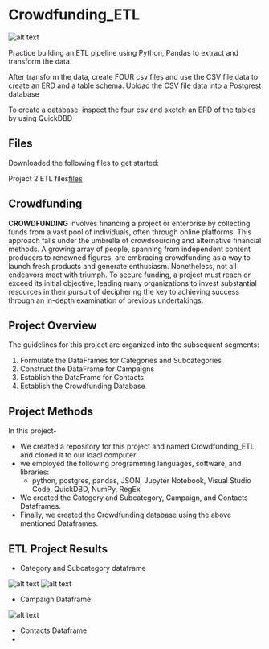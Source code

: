 # Crowdfunding_ETL

![alt text](https://github.com/leedthanh/Crowdfunding_ETL/assets/135454460/80b89f66-be0e-4eb3-a543-f299df0111cf)


Practice building an ETL pipeline using Python, Pandas to extract and transform
the data.

After transform the data, create FOUR csv files and use the CSV file data to create an ERD and a table schema.  Upload the CSV file data into a Postgrest database

To create a database.  inspect the four csv and sketch an ERD of the tables by using QuickDBD


## Files ##

Downloaded the following files to get started:

Project 2 ETL files[files](https://bootcampspot.instructure.com/courses/3819/assignments/56688?module_item_id=1000101)

## Crowdfunding ##

**CROWDFUNDING** involves financing a project or enterprise by collecting funds from a vast pool of individuals, often through online platforms. This approach falls under the umbrella of crowdsourcing and alternative financial methods. A growing array of people, spanning from independent content producers to renowned figures, are embracing crowdfunding as a way to launch fresh products and generate enthusiasm. Nonetheless, not all endeavors meet with triumph. To secure funding, a project must reach or exceed its initial objective, leading many organizations to invest substantial resources in their pursuit of deciphering the key to achieving success through an in-depth examination of previous undertakings.

## Project Overview ##

The guidelines for this project are organized into the subsequent segments:

1. Formulate the DataFrames for Categories and Subcategories
2. Construct the DataFrame for Campaigns
3. Establish the DataFrame for Contacts
4. Establish the Crowdfunding Database

## Project Methods ##

In this project-

- We created a repository for this project and named Crowdfunding_ETL, and cloned it to our loacl computer.
- we employed the following programming languages, software, and libraries:
   - python, postgres, pandas, JSON, Jupyter Notebook, Visual Studio Code, QuickDBD,  NumPy, RegEx
- We created the Category and Subcategory, Campaign, and Contacts Dataframes.
- Finally, we created the Crowdfunding database using the above mentioned Dataframes.

## ETL Project Results ##

- Category and Subcategory dataframe
  
![alt text](https://github.com/mdyousufreja/Crowdfunding_ETL/assets/135454460/c0def823-c24a-42f4-93c3-2527b14c1ffd)
![alt text](https://github.com/mdyousufreja/Crowdfunding_ETL/assets/135454460/d7c70fad-74cc-45aa-b931-45100a4efd97)

- Campaign Dataframe

![alt text](https://github.com/mdyousufreja/Crowdfunding_ETL/assets/135454460/8fd1d749-5a76-479a-bce1-976ae521d369)


- Contacts Dataframe
- 
  


 

